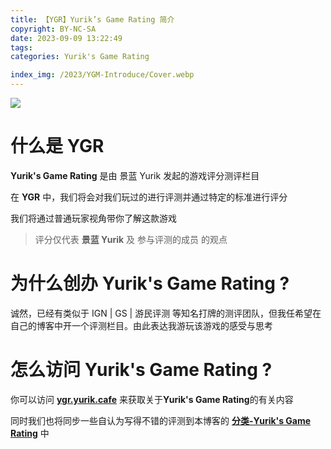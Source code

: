 ```yaml
---
title: 【YGR】Yurik’s Game Rating 简介
copyright: BY-NC-SA
date: 2023-09-09 13:22:49
tags:
categories: Yurik's Game Rating

index_img: /2023/YGM-Introduce/Cover.webp
---
```


![](Cover.webp)

# 什么是 YGR

**Yurik's Game Rating** 是由 景蓝 Yurik 发起的游戏评分测评栏目

在 **YGR** 中，我们将会对我们玩过的进行评测并通过特定的标准进行评分

我们将通过普通玩家视角带你了解这款游戏

> 评分仅代表 **景蓝 Yurik** 及 参与评测的成员 的观点

# 为什么创办 **Yurik's Game Rating** ?

诚然，已经有类似于 IGN | GS | 游民评测 等知名打牌的测评团队，但我任希望在自己的博客中开一个评测栏目。由此表达我游玩该游戏的感受与思考

# 怎么访问 **Yurik's Game Rating** ?

你可以访问 [**ygr.yurik.cafe**](https://ygr.yurik.cafe) 来获取关于**Yurik's Game Rating**的有关内容

同时我们也将同步一些自认为写得不错的评测到本博客的 [**分类-Yurik's Game Rating**](/categories/Yurik-s-Game-Rating/) 中

